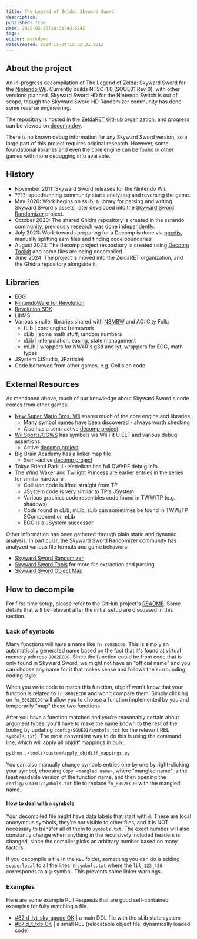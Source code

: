 ```yaml
---
title: The Legend of Zelda: Skyward Sword
description: 
published: true
date: 2025-05-25T18:31:43.574Z
tags: 
editor: markdown
dateCreated: 2024-11-04T15:52:31.951Z
---
```


## About the project

An in-progress decompilation of The Legend of Zelda: Skyward Sword for the [Nintendo Wii](/platforms/gamecube-wii). Currently builds NTSC-1.0 (SOUE01 Rev 0), with other versions planned. Skyward Sword HD for the Nintendo Switch is out of scope, though the Skyward Sword HD Randomizer community has done some reverse engineering.

The repository is hosted in the [ZeldaRET GitHub organization](https://github.com/zeldaret/ss), and progress can be viewed on [decomp.dev](https://decomp.dev/zeldaret/ss).

There is no known debug information for any Skyward Sword version, so a large part of this project requires original research. However, some foundational libraries and even the core engine can be found in other games with more debugging info available.

## History

* November 2011: Skyward Sword releases for the Nintendo Wii.
* ????: speedrunning community starts analyzing and reversing the game.
* May 2020: Work begins on sslib, a library for parsing and writing Skyward Sword's assets, later developed into the [Skyward Sword Randomizer](https://github.com/ssrando/ssrando) project.
* October 2020: The shared Ghidra repository is created in the ssrando community, previously research was done independently.
* July 2023: Work towards preparing for a Decomp is done via [ppcdis](https://github.com/SeekyCt/ppcdis), manually splitting asm files and finding code boundaries
* August 2023: The decomp project respository is created using [Decomp Toolkit](https://github.com/encounter/decomp-toolkit) and some files are being decompiled.
* June 2024: The project is moved into the ZeldaRET organization, and the Ghidra repository alongside it.

## Libraries

* [EGG](/libraries/egg)
* [NintendoWare for Revolution](/libraries/nw4r)
* [Revolution SDK](/libraries/dolphin-sdk)
* LibMS
* Various smaller libraries shared with [NSMBW](/projects/new-super-mario-bros-wii) and AC: City Folk:
  * fLib | core engine framework
  * cLib | some math stuff, random numbers
  * sLib | interpolation, easing, state management
  * mLib | wrappers for NW4R's g3d and lyt, wrappers for EGG, math types
* JSystem (JStudio, JParticle)
* Code borrowed from other games, e.g. Collision code

## External Resources

As mentioned above, much of our knowledge about Skyward Sword's code comes from other games:

* [New Super Mario Bros. Wii](/projects/new-super-mario-bros-wii) shares much of the core engine and libraries
  * Many [symbol names](https://rootcubed.dev/nsmbw-symbols/symbolList/) have been discovered - always worth checking
  * Also has a semi-active [decomp project](https://github.com/NSMBW-Community/NSMBW-Decomp)
* [Wii Sports/OGWS](/projects/wii-sports) has symbols via Wii Fit U ELF and various debug assertions
  * Active [decomp project](https://github.com/kiwi515/ogws)
* Big Brain Academy has a linker map file
  * Semi-active [decomp project](https://github.com/vabold/bba-wd)
* Tokyo Friend Park II - Ketteiban has full DWARF debug info
* [The Wind Waker](/projects/gamecube-wii/wind-waker) and [Twilight Princess](/projects/gamecube-wii/twilight-princess) are earlier entries in the series for similar hardware
  * Collision code is lifted straight from TP
  * JSystem code is very similar to TP's JSystem
  * Various graphics code resembles code found in TWW/TP (e.g. shadows)
  * Code found in cLib, mLib, sLib can sometimes be found in TWW/TP SComponent or mLib
  * EGG is a JSystem successor

Other information has been gathered through plain static and dynamic analysis.
In particular, the Skyward Sword Randomizer community has analyzed various file formats and game behaviors:

* [Skyward Sword Randomizer](https://github.com/ssrando/ssrando)
* [Skyward Sword Tools](https://github.com/lepelog/skywardsword-tools) for more file extraction and parsing
* [Skyward Sword Object Map](https://lepelog.github.io/ss-object-map/)

## How to decompile

For first-time setup, please refer to the GitHub project's [README](https://github.com/zeldaret/ss/blob/main/README.md). Some details that will be relevant after the initial setup are discussed in this section.

### Lack of symbols

Many functions will have a name like `fn_8002ECD0`. This is simply an automatically generated name based on the fact that it's found at virtual memory address `8002ECD0`. Since the function could be from code that is only found in Skyward Sword, we might not have an "official name" and you can choose any name for it that makes sense and follows the surrounding coding style.

When you write code to match this function, objdiff won't know that your function is related to `fn_8002ECD0` and won't compare them. Simply clicking on `fn_8002ECD0` will allow you to choose a function implemented by you and temporarily "map" these two functions.

After you have a function matched and you're reasonably certain about argument types, you'll have to make the name known to the rest of the tooling by updating `config/SOUE01/symbols.txt` (or the relevant REL `symbols.txt`). The most convenient way to do this is using the command line, which will apply all objdiff mappings in bulk:

```sh
python ./tools/custom/apply_objdiff_mappings.py
```

You can also manually change symbols entries one by one by right-clicking your symbol, choosing `Copy <mangled name>`, where "mangled name" is the least readable version of the function name, and then opening the `config/SOUE01/symbols.txt` file to replace `fn_8002ECD0` with the mangled name.

#### How to deal with `@` symbols

Your decompiled file might have data labels that start with `@`. These are local anonymous symbols, they're not visible to other files, and it is NOT necessary to transfer all of them to `symbols.txt`. The exact number will also constantly change when anything in the recursively included headers is changed, since the compiler picks an arbitrary number based on many factors.

If you decompile a file in the `REL` folder, something you can do is adding `scope:local` to all the lines in `symbols.txt` where the `lbl_123_456` corresponds to a `@`-symbol. This prevents some linker warnings.

### Examples

Here are some example Pull Requests that are good self-contained examples for fully matching a file.

* [#82 d_lyt_sky_gauge OK](https://github.com/zeldaret/ss/pull/82) | a main DOL file with the sLib state system
* [#67 d_t_tdb OK](https://github.com/zeldaret/ss/pull/67) | a small REL (relocatable object file, dynamically loaded code)